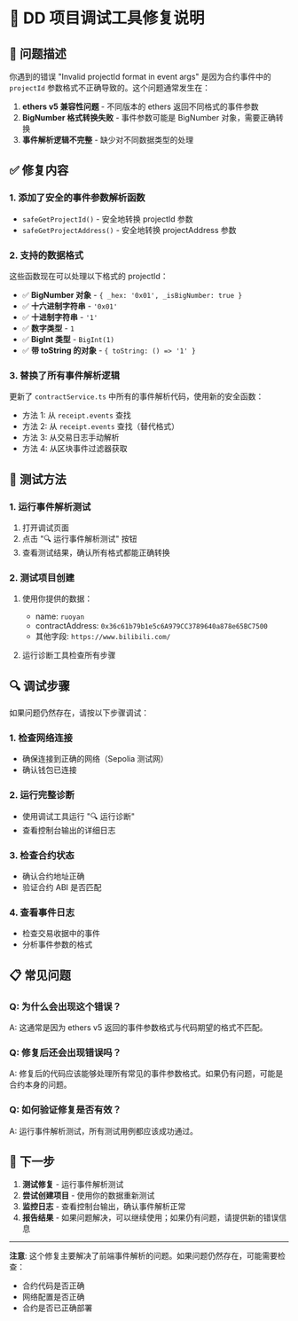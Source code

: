 # 🔧 DD 项目调试工具修复说明

## 🚨 问题描述

你遇到的错误 "Invalid projectId format in event args" 是因为合约事件中的 `projectId` 参数格式不正确导致的。这个问题通常发生在：

1. **ethers v5 兼容性问题** - 不同版本的 ethers 返回不同格式的事件参数
2. **BigNumber 格式转换失败** - 事件参数可能是 BigNumber 对象，需要正确转换
3. **事件解析逻辑不完整** - 缺少对不同数据类型的处理

## ✅ 修复内容

### 1. 添加了安全的事件参数解析函数

- `safeGetProjectId()` - 安全地转换 projectId 参数
- `safeGetProjectAddress()` - 安全地转换 projectAddress 参数

### 2. 支持的数据格式

这些函数现在可以处理以下格式的 projectId：

- ✅ **BigNumber 对象** - `{ _hex: '0x01', _isBigNumber: true }`
- ✅ **十六进制字符串** - `'0x01'`
- ✅ **十进制字符串** - `'1'`
- ✅ **数字类型** - `1`
- ✅ **BigInt 类型** - `BigInt(1)`
- ✅ **带 toString 的对象** - `{ toString: () => '1' }`

### 3. 替换了所有事件解析逻辑

更新了 `contractService.ts` 中所有的事件解析代码，使用新的安全函数：

- 方法 1: 从 `receipt.events` 查找
- 方法 2: 从 `receipt.events` 查找（替代格式）
- 方法 3: 从交易日志手动解析
- 方法 4: 从区块事件过滤器获取

## 🧪 测试方法

### 1. 运行事件解析测试

1. 打开调试页面
2. 点击 "🔍 运行事件解析测试" 按钮
3. 查看测试结果，确认所有格式都能正确转换

### 2. 测试项目创建

1. 使用你提供的数据：
   - name: `ruoyan`
   - contractAddress: `0x36c61b79b1e5c6A979CC3789640a878e65BC7500`
   - 其他字段: `https://www.bilibili.com/`

2. 运行诊断工具检查所有步骤

## 🔍 调试步骤

如果问题仍然存在，请按以下步骤调试：

### 1. 检查网络连接
- 确保连接到正确的网络（Sepolia 测试网）
- 确认钱包已连接

### 2. 运行完整诊断
- 使用调试工具运行 "🔍 运行诊断"
- 查看控制台输出的详细日志

### 3. 检查合约状态
- 确认合约地址正确
- 验证合约 ABI 是否匹配

### 4. 查看事件日志
- 检查交易收据中的事件
- 分析事件参数的格式

## 📋 常见问题

### Q: 为什么会出现这个错误？
A: 这通常是因为 ethers v5 返回的事件参数格式与代码期望的格式不匹配。

### Q: 修复后还会出现错误吗？
A: 修复后的代码应该能够处理所有常见的事件参数格式。如果仍有问题，可能是合约本身的问题。

### Q: 如何验证修复是否有效？
A: 运行事件解析测试，所有测试用例都应该成功通过。

## 🚀 下一步

1. **测试修复** - 运行事件解析测试
2. **尝试创建项目** - 使用你的数据重新测试
3. **监控日志** - 查看控制台输出，确认事件解析正常
4. **报告结果** - 如果问题解决，可以继续使用；如果仍有问题，请提供新的错误信息

---

**注意**: 这个修复主要解决了前端事件解析的问题。如果问题仍然存在，可能需要检查：
- 合约代码是否正确
- 网络配置是否正确
- 合约是否已正确部署
